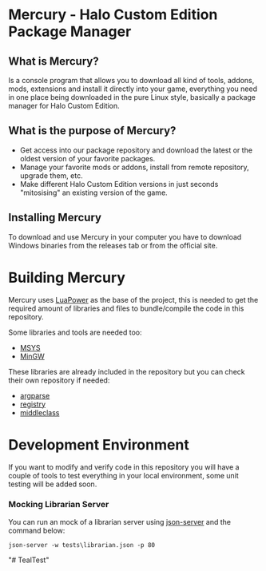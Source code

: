 
# Mercury - Halo Custom Edition Package Manager

## What is Mercury?
Is a console program that allows you to download all kind of tools, addons, mods, extensions and install it directly into your game, everything you need in one place being downloaded in the pure Linux style, basically a package manager for Halo Custom Edition.

## What is the purpose of Mercury?
 - Get access into our package repository and download the latest or the oldest version of your favorite packages.
 - Manage your favorite mods or addons, install from remote repository, upgrade them, etc.
 - Make different Halo Custom Edition versions in just seconds "mitosising" an existing version of the game.

## Installing Mercury
To download and use Mercury in your computer you have to download Windows binaries from the releases tab or from the official site.

# Building Mercury
Mercury uses [LuaPower](https://luapower.com) as the base of the project, this is needed to get the required amount of libraries and files to bundle/compile the code in this repository.

Some libraries and tools are needed too:
- [MSYS](http://www.mingw.org/wiki/MSYS)
- [MinGW](http://mingw-w64.org/doku.php)

These libraries are already included in the repository but you can check their own repository if needed:
- [argparse](https://github.com/luarocks/argparse)
- [registry](https://github.com/Tieske/registry)
- [middleclass](https://github.com/kikito/middleclass)

# Development Environment
If you want to modify and verify code in this repository you will have a couple of tools to
test everything in your local environment, some unit testing will be added soon.

### Mocking Librarian Server
You can run an mock of a librarian server using [json-server](https://github.com/typicode/json-server) and the command below:
```
json-server -w tests\librarian.json -p 80
```
"# TealTest" 
